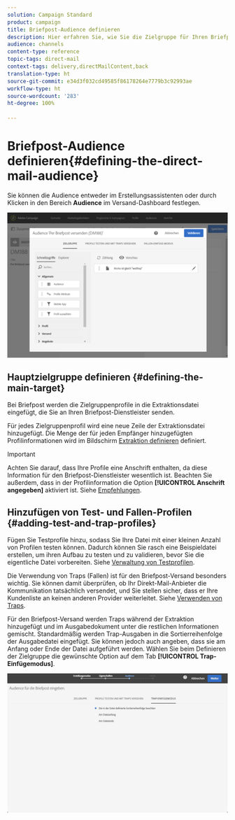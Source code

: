 ```yaml
---
solution: Campaign Standard
product: campaign
title: Briefpost-Audience definieren
description: Hier erfahren Sie, wie Sie die Zielgruppe für Ihren Briefpostversand definieren.
audience: channels
content-type: reference
topic-tags: direct-mail
context-tags: delivery,directMailContent,back
translation-type: ht
source-git-commit: e34d3f032cd49585f86178264e7779b3c92993ae
workflow-type: ht
source-wordcount: '283'
ht-degree: 100%

---
```



# Briefpost-Audience definieren{#defining-the-direct-mail-audience}

Sie können die Audience entweder im Erstellungsassistenten oder durch Klicken in den Bereich **Audience** im Versand-Dashboard festlegen.

![](assets/direct_mail_15.png)

## Hauptzielgruppe definieren      {#defining-the-main-target}

Bei Briefpost werden die Zielgruppenprofile in die Extraktionsdatei eingefügt, die Sie an Ihren Briefpost-Dienstleister senden.

Für jedes Zielgruppenprofil wird eine neue Zeile der Extraktionsdatei hinzugefügt. Die Menge der für jeden Empfänger hinzugefügten Profilinformationen wird im Bildschirm [Extraktion definieren](../../channels/using/defining-the-direct-mail-content.md#defining-the-extraction) definiert.

>[!IMPORTANT]
>
>Achten Sie darauf, dass Ihre Profile eine Anschrift enthalten, da diese Information für den Briefpost-Dienstleister wesentlich ist. Beachten Sie außerdem, dass in der Profilinformation die Option **[!UICONTROL Anschrift angegeben]** aktiviert ist. Siehe [Empfehlungen](../../channels/using/about-direct-mail.md#recommendations).

## Hinzufügen von Test- und Fallen-Profilen      {#adding-test-and-trap-profiles}

Fügen Sie Testprofile hinzu, sodass Sie Ihre Datei mit einer kleinen Anzahl von Profilen testen können. Dadurch können Sie rasch eine Beispieldatei erstellen, um ihren Aufbau zu testen und zu validieren, bevor Sie die eigentliche Datei vorbereiten. Siehe [Verwaltung von Testprofilen](../../audiences/using/managing-test-profiles.md).

Die Verwendung von Traps (Fallen) ist für den Briefpost-Versand besonders wichtig. Sie können damit überprüfen, ob Ihr Direkt-Mail-Anbieter die Kommunikation tatsächlich versendet, und Sie stellen sicher, dass er Ihre Kundenliste an keinen anderen Provider weiterleitet. Siehe [Verwenden von Traps](../../sending/using/using-traps.md).

Für den Briefpost-Versand werden Traps während der Extraktion hinzugefügt und im Ausgabedokument unter die restlichen Informationen gemischt. Standardmäßig werden Trap-Ausgaben in die Sortierreihenfolge der Ausgabedatei eingefügt. Sie können jedoch auch angeben, dass sie am Anfang oder Ende der Datei aufgeführt werden. Wählen Sie beim Definieren der Zielgruppe die gewünschte Option auf dem Tab **[!UICONTROL Trap-Einfügemodus]**.

![](assets/direct_mail_trap_insertion_mode.png)
